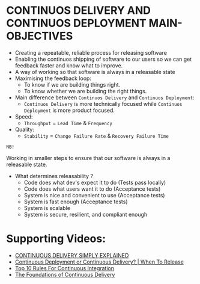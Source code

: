 # CONTINUOS DELIVERY AND CONTINUOS DEPLOYMENT MAIN-OBJECTIVES

* Creating a repeatable, reliable process for releasing software
* Enabling the continuos shipping of software to our users so we can get feedback faster and know what to improve.
* A way of working so that software is always in a releasable state
* Maximising the feedback loop:
  - To know if we are building things right.
  - To know whether we are building the right things.
* Main difference between `Continuos Delivery` and `Continuos Deployment`:
  - `Continuos Delivery` is more technically focused while `Continuos Deployment` is more product focused.
* Speed:
  - `Throughput` = `Lead Time` & `Frequency`
* Quality:
  - `Stability` = `Change Failure Rate` & `Recovery Failure Time`

`NB!`

Working in smaller steps to ensure that our software is always in a releasable state.


* What determines releasability ?
  - Code does what dev's expect it to do (Tests pass locally)
  - Code does what users want it to do (Acceptance tests)
  - System is nice and convenient to use (Acceptance tests)
  - System is fast enough (Acceptance tests)
  - System is scalable
  - System is secure, resilient, and compliant enough

# Supporting Videos:

* [CONTINUOUS DELIVERY SIMPLY EXPLAINED](https://www.youtube.com/watch?v=qiDIif7JVMo&t=471s)
* [Continuous Deployment or Continuous Delivery? | When To Release](https://www.youtube.com/watch?v=mBzDPRgue6s)
* [Top 10 Rules For Continuous Integration](https://www.youtube.com/watch?v=Xl62gQpAl1w&t=345s)
* [The Foundations of Continuous Delivery](https://www.youtube.com/watch?v=kgYhZOzb6EM)
